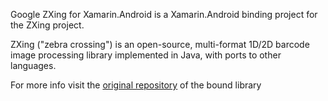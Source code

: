 Google ZXing for Xamarin.Android is a Xamarin.Android binding project for the ZXing project.

ZXing ("zebra crossing") is an open-source, multi-format 1D/2D barcode image processing library implemented in Java, with ports to other languages.

For more info visit the [original repository][1] of the bound library

[1]: https://github.com/zxing/zxing